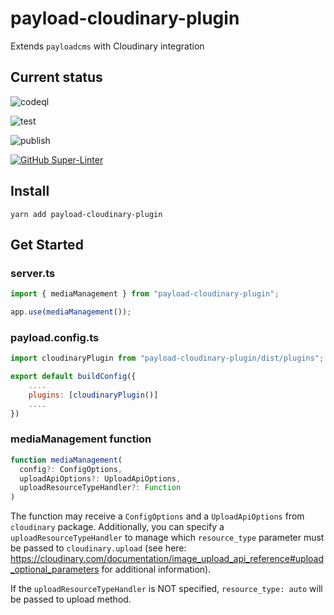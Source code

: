 # payload-cloudinary-plugin

Extends `payloadcms` with Cloudinary integration

## Current status

![codeql](https://github.com/finkinfridom/payload-cloudinary-plugin/actions/workflows/codeql.yml/badge.svg)

![test](https://github.com/finkinfridom/payload-cloudinary-plugin/actions/workflows/test.yml/badge.svg)

![publish](https://github.com/finkinfridom/payload-cloudinary-plugin/actions/workflows/publish.yml/badge.svg)

[![GitHub Super-Linter](https://github.com/finkinfridom/payload-cloudinary-plugin/workflows/Lint%20Code%20Base/badge.svg)](https://github.com/marketplace/actions/super-linter)

## Install

`yarn add payload-cloudinary-plugin`

## Get Started

### server.ts

```js
import { mediaManagement } from "payload-cloudinary-plugin";

app.use(mediaManagement());
```

### payload.config.ts

```js
import cloudinaryPlugin from "payload-cloudinary-plugin/dist/plugins";

export default buildConfig({
    ....
    plugins: [cloudinaryPlugin()]
    ....
})
```

### mediaManagement function

```js
function mediaManagement(
  config?: ConfigOptions,
  uploadApiOptions?: UploadApiOptions,
  uploadResourceTypeHandler?: Function
)
```

The function may receive a `ConfigOptions` and a `UploadApiOptions` from `cloudinary` package.
Additionally, you can specify a `uploadResourceTypeHandler` to manage which `resource_type` parameter must be passed to `cloudinary.upload` (see here: https://cloudinary.com/documentation/image_upload_api_reference#upload_optional_parameters for additional information).

If the `uploadResourceTypeHandler` is NOT specified, `resource_type: auto` will be passed to upload method.
